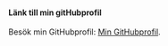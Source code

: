 #### Länk till min gitHubprofil

Besök min GitHubprofil: [Min GitHubprofil](https://github.com/wassen1).
